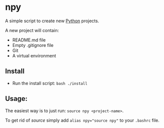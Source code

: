 # npy

A simple script to create new [Python](https://www.python.org/) projects.

A new project will contain:
+ README.md file
+ Empty .gitignore file
+ Git
+ A virtual environment

## Install
+ Run the install script: `bash ./install`

## Usage:
The easiest way is to just run: `source npy <project-name>`.

To get rid of *source* simply add `alias npy="source npy"` to your `.bashrc` file.
